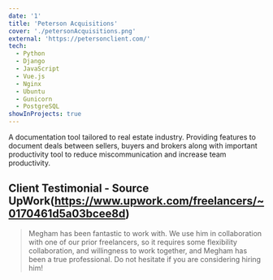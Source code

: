 ```yaml
---
date: '1'
title: 'Peterson Acquisitions'
cover: './petersonAcquisitions.png'
external: 'https://petersonclient.com/'
tech:
  - Python
  - Django
  - JavaScript
  - Vue.js
  - Nginx
  - Ubuntu
  - Gunicorn
  - PostgreSQL
showInProjects: true
---
```


A documentation tool tailored to real estate industry. Providing features to document deals between sellers, buyers and brokers along with important productivity tool to reduce miscommunication and increase team productivity.

## Client Testimonial - Source UpWork(https://www.upwork.com/freelancers/~0170461d5a03bcee8d)
> Megham has been fantastic to work with. We use him in collaboration with one of our prior freelancers, so it requires some flexibility collaboration, and willingness to work together, and Megham has been a true professional. Do not hesitate if you are considering hiring him!
